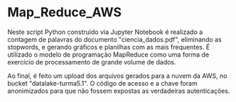 # Map_Reduce_AWS

Neste script Python construído via Jupyter Notebook é realizado a contagem de palavras do documento "ciencia_dados.pdf", eliminando as stopwords, e gerando gráficos e planilhas com as mais frequentes. É utilizado o modelo de programação MapReduce como uma forma de exercício de processamento de grande volume de dados.

Ao final, é feito um upload dos arquivos gerados para a nuvem da AWS, no bucket "datalake-turma5.1". O código de acesso e a chave foram anonimizados para que não fossem expostas as verdadeiras autenticações.

